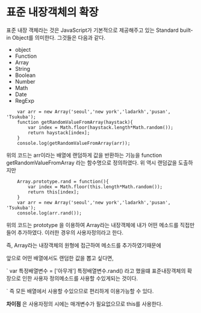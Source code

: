# 표준 내장객체의 확장

표준 내장 객체라는 것은 JavaScript가 기본적으로 제공해주고 있는 Standard built-in Object를 의미한다.
그것들은 다음과 같다.

- object
- Function
- Array
- String
- Boolean
- Number
- Math
- Date
- RegExp

```
    var arr = new Array('seoul','new york','ladarkh','pusan', 'Tsukuba');
    function getRandomValueFromArray(haystack){
        var index = Math.floor(haystack.length*Math.random());
        return haystack[index];
    }
    console.log(getRandomValueFromArray(arr));
```

위의 코드는 arr이라는 배열에 랜덤하게 값을 반환하는 기능을 function getRandomValueFromArray 라는 함수명으로 정의하였다.
위 역시 랜덤값을 도출하지만

```
    Array.prototype.rand = function(){
        var index = Math.floor(this.length*Math.random());
        return this[index];
    }
    var arr = new Array('seoul','new york','ladarkh','pusan', 'Tsukuba');
    console.log(arr.rand());
```

위의 코드는 prototype 을 이용하여 Array라는 내장객체에 내가 어떤 메소드를 직접만들어 추가하였다.
이러한 경우의 사용자정의라고 한다.

즉, Array라는 내장객체의 원형에 접근하여 메소드를 추가하였기때문에

앞으로 어떤 배열에서도 랜덤한 값을 뽑고 싶다면,

`
var 특정배열변수 = ['아무개']
특정배열변수.rand() 라고 했을떄 표준내장객체의 확장으로 인한 사용자 정의메소드를 사용할 수있게되는 것이다.

`
즉 모든 배열에서 사용할 수있으므로 편리하게 이용가능할 수 있다.

**차이점** 은 사용자정의 시에는 매개변수가 필요없으므로 this를 사용한다.
